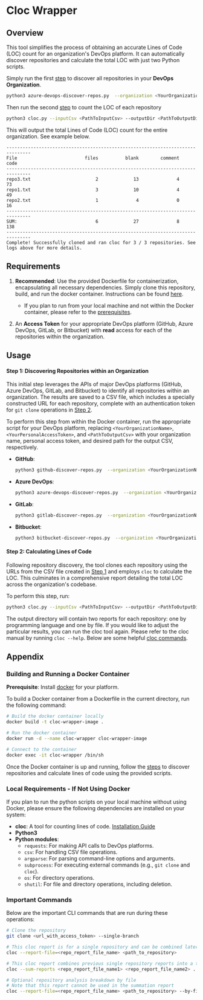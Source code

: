 # Cloc Wrapper

## Overview

This tool simplifies the process of obtaining an accurate Lines of Code (LOC) count for an organization's DevOps platform. It can automatically discover repositories and calculate the total LOC with just two Python scripts.

Simply run the first [step](#step-1-discovering-respositories-within-an-organization) to discover all repositories in your **DevOps Organization**.
```sh
python3 azure-devops-discover-repos.py  --organization <YourOrganizationName>  --connectionToken <YourPersonalAccessToken>  --outputCsv <PathToOutputCsv>
```
Then run the second [step](#step-2-calculating-lines-of-code) to count the LOC of each repository
```sh
python3 cloc.py --inputCsv <PathToInputCsv> --outputDir <PathToOutputDirectory>
```
This will output the total Lines of Code (LOC) count for the entire organization. See example below.
```
-------------------------------------------------------------------------------
File                         files          blank        comment           code
-------------------------------------------------------------------------------
repo3.txt                        2             13              4             73
repo1.txt                        3             10              4             49
repo2.txt                        1              4              0             16
-------------------------------------------------------------------------------
SUM:                             6             27              8            138
-------------------------------------------------------------------------------
Complete! Successfully cloned and ran cloc for 3 / 3 repositories. See logs above for more details.
```

## Requirements
1. **Recommended**: Use the provided Dockerfile for containerization, encapsulating all necessary dependencies. Simply clone this repository, build, and run the docker container. Instructions can be found [here](#Building-and-Running-a-Docker-Container).
    - If you plan to run from your local machine and not within the Docker container, please refer to the [prerequisites](#Local-Requirements---If-Not-Using-Docker).

3. An **Access Token** for your appropriate DevOps platform (GitHub, Azure DevOps, GitLab, or Bitbucket) with **read** access for each of the repositories within the organization.

## Usage

#### Step 1: Discovering Repositories within an Organization

This initial step leverages the APIs of major DevOps platforms (GitHub, Azure DevOps, GitLab, and Bitbucket) to identify all repositories within an organization. The results are saved to a CSV file, which includes a specially constructed URL for each repository, complete with an authentication token for `git clone` operations in [Step 2](#step-2-calculating-lines-of-code).

To perform this step from within the Docker container, run the appropriate script for your DevOps platform, replacing `<YourOrganizationName>`, `<YourPersonalAccessToken>`, and `<PathToOutputCsv>` with your organization name, personal access token, and desired path for the output CSV, respectively.

- **GitHub**:
    ```sh
    python3 github-discover-repos.py  --organization <YourOrganizationName>  --connectionToken <YourPersonalAccessToken>  --outputCsv <PathToOutputCsv>
    ```
- **Azure DevOps**:
    ```sh
    python3 azure-devops-discover-repos.py  --organization <YourOrganizationName>  --connectionToken <YourPersonalAccessToken>  --outputCsv <PathToOutputCsv>
    ```
- **GitLab**:
    ```sh
    python3 gitlab-discover-repos.py  --organization <YourOrganizationName>  --connectionToken <YourPersonalAccessToken>  --outputCsv <PathToOutputCsv>
    ```
- **Bitbucket**:
    ```sh
    python3 bitbucket-discover-repos.py  --organization <YourOrganizationName>  --connectionToken <YourPersonalAccessToken>  --outputCsv <PathToOutputCsv>
    ```

#### Step 2: Calculating Lines of Code

Following repository discovery, the tool clones each repository using the URLs from the CSV file created in [Step 1](#step-1-discovering-respositories-within-an-organization) and employs `cloc` to calculate the LOC. This culminates in a comprehensive report detailing the total LOC across the organization's codebase.

To perform this step, run:

```sh
python3 cloc.py --inputCsv <PathToInputCsv> --outputDir <PathToOutputDirectory>
```

The output directory will contain two reports for each repository: one by programming language and one by file. If you would like to adjust the particular results, you can run the cloc tool again. Please refer to the cloc manual by running `cloc --help`. Below are some helpful [cloc commands](#important-commands).

## Appendix

### Building and Running a Docker Container

**Prerequisite**: Install [docker](https://www.docker.com/products/docker-desktop/) for your platform.

To build a Docker container from a Dockerfile in the current directory, run the following command:

```sh
# Build the docker container locally
docker build -t cloc-wrapper-image .

# Run the docker container
docker run -d --name cloc-wrapper cloc-wrapper-image

# Connect to the container
docker exec -it cloc-wrapper /bin/sh
```

Once the Docker container is up and running, follow the [steps](#Usage) to discover repositories and calculate lines of code using the provided scripts.

### Local Requirements - If Not Using Docker
If you plan to run the python scripts on your local machine without using Docker, please ensure the following dependencies are installed on your system:

- **cloc**: A tool for counting lines of code. [Installation Guide](https://github.com/AlDanial/cloc)
- **Python3**
- **Python modules**:
   - `requests`: For making API calls to DevOps platforms.
   - `csv`: For handling CSV file operations.
   - `argparse`: For parsing command-line options and arguments.
   - `subprocess`: For executing external commands (e.g., `git clone` and `cloc`).
   - `os`: For directory operations.
   - `shutil`: For file and directory operations, including deletion.

### Important Commands
Below are the important CLI commands that are run during these operations:

```sh
# Clone the repository
git clone <url_with_access_token> --single-branch

# This cloc report is for a single repository and can be combined later for a total summation
cloc --report-file=<repo_report_file_name> <path_to_repository>

# This cloc report combines previous single repository reports into a total report
cloc --sum-reports <repo_report_file_name1> <repo_report_file_name2> ...

# Optional repository analysis breakdown by file
# Note that this report cannot be used in the summation report
cloc --report-file=<repo_report_file_name> <path_to_repository> --by-file
```
